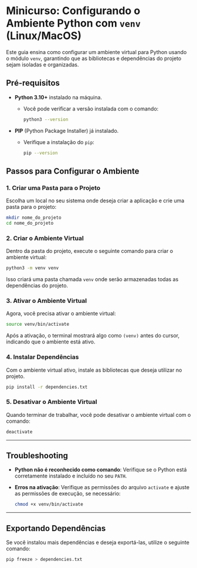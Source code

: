 
# Minicurso: Configurando o Ambiente Python com `venv` (Linux/MacOS)

Este guia ensina como configurar um ambiente virtual para Python usando o módulo `venv`, garantindo que as bibliotecas e dependências do projeto sejam isoladas e organizadas.

## Pré-requisitos

- **Python 3.10+** instalado na máquina.
  - Você pode verificar a versão instalada com o comando:

    ```bash
    python3 --version
    ```

- **PIP** (Python Package Installer) já instalado.
  - Verifique a instalação do `pip`:

    ```bash
    pip --version
    ```

## Passos para Configurar o Ambiente

### 1. Criar uma Pasta para o Projeto

Escolha um local no seu sistema onde deseja criar a aplicação e crie uma pasta para o projeto:

```bash
mkdir nome_do_projeto
cd nome_do_projeto
```

### 2. Criar o Ambiente Virtual

Dentro da pasta do projeto, execute o seguinte comando para criar o ambiente virtual:

```bash
python3 -m venv venv
```

Isso criará uma pasta chamada `venv` onde serão armazenadas todas as dependências do projeto.

### 3. Ativar o Ambiente Virtual

Agora, você precisa ativar o ambiente virtual:

```bash
source venv/bin/activate
```

Após a ativação, o terminal mostrará algo como `(venv)` antes do cursor, indicando que o ambiente está ativo.

### 4. Instalar Dependências

Com o ambiente virtual ativo, instale as bibliotecas que deseja utilizar no projeto.

```bash
pip install -r dependencies.txt
```


### 5. Desativar o Ambiente Virtual

Quando terminar de trabalhar, você pode desativar o ambiente virtual com o comando:

```bash
deactivate
```

---

## Troubleshooting

- **Python não é reconhecido como comando**: Verifique se o Python está corretamente instalado e incluído no seu `PATH`.
- **Erros na ativação**: Verifique as permissões do arquivo `activate` e ajuste as permissões de execução, se necessário:

  ```bash
  chmod +x venv/bin/activate
  ```

---

## Exportando Dependências

Se você instalou mais dependências e deseja exportá-las, utilize o seguinte comando:

```bash
pip freeze > dependencies.txt
```
